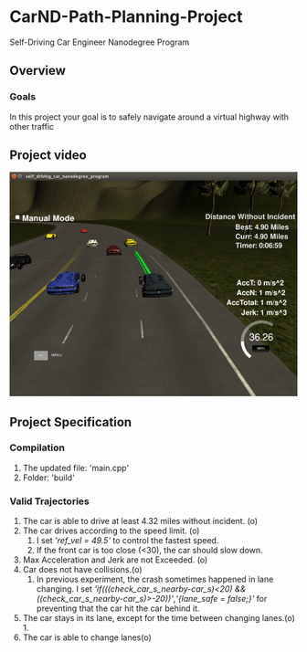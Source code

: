 # CarND-Path-Planning-Project
Self-Driving Car Engineer Nanodegree Program
   
## Overview
### Goals
In this project your goal is to safely navigate around a virtual highway with other traffic

## Project video
![](img/pic1.png)

## Project Specification
### Compilation
1. The updated file: 'main.cpp'
2. Folder: 'build'

### Valid Trajectories
1. The car is able to drive at least 4.32 miles without incident. (o)
2. The car drives according to the speed limit. (o)
   1. I set _'ref_vel = 49.5'_ to control the fastest speed. 
   2. If the front car is too close (<30), the car should slow down.
3. Max Acceleration and Jerk are not Exceeded. (o)
4. Car does not have collisions.(o)
   1. In previous experiment, the crash sometimes happened in lane changing. I set  _'if(((check_car_s_nearby-car_s)<20) && ((check_car_s_nearby-car_s)>-20))'_,_'{lane_safe = false;}'_ for preventing that the car hit the car behind it.  
5. The car stays in its lane, except for the time between changing lanes.(o)
   1. 
6. The car is able to change lanes(o)

